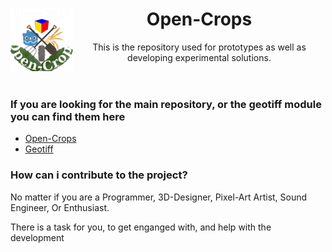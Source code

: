 <header>
 <img align="left" width="100" height="100" src="./Open-Crops-Flag_Transparent.png">
 <h1>Open-Crops</h1>
 <p>This is the repository used for prototypes as well as developing experimental solutions.</p>
</header>

<link>
 <h3>If you are looking for the main repository, or the geotiff module you can find them here</h3> 
</link>

<list>
 <ul>
 <li><a href="https://github.com/EramarkMedia/Open-Crops/">Open-Crops</a></li>
 <li><a href="https://github.com/EramarkMedia/geotiff/">Geotiff</a></li>
 </ul> 
</list>

<contributions>
 <h3>How can i contribute to the project?</h3>
 <p>No matter if you are a Programmer, 3D-Designer, Pixel-Art Artist, Sound Engineer, Or Enthusiast.</p>
 <p>There is a task for you, to get enganged with, and help with the development</p>
</contributions>
